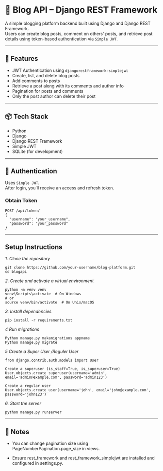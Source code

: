# 📝 Blog API  – Django REST Framework

A simple blogging platform backend built using Django and Django REST Framework.  
Users can create blog posts, comment on others' posts, and retrieve post details using token-based authentication via `Simple JWT`.

---

## 🚀 Features

- JWT Authentication using `djangorestframework-simplejwt`
- Create, list, and delete blog posts
- Add comments to posts
- Retrieve a post along with its comments and author info
- Pagination for posts and comments
- Only the post author can delete their post

---

## 📦 Tech Stack

- Python 
- Django 
- Django REST Framework
- Simple JWT
- SQLite (for development)

---

## 🔐 Authentication

Uses `Simple JWT`.  
After login, you'll receive an access and refresh token.

### Obtain Token

```http
POST /api/token/
{
  "username": "your_username",
  "password": "your_password"
}
```

---
## Setup Instructions

*1. Clone the repository*

```
git clone https://github.com/your-username/blog-platform.git
cd blogapi

```

*2. Create and activate a virtual environment*

```
python -m venv venv
venv\Scripts\activate  # On Windows
# or
source venv/bin/activate  # On Unix/macOS

```
*3. Install dependencies*

```
pip install -r requirements.txt

```
*4 Run migrations*

```
Python manage.py makemigrations appname
Python manage.py migrate

```
*5 Create a Super User /Reguler User*

```
from django.contrib.auth.models import User

Create a superuser (is_staff=True, is_superuser=True)
User.objects.create_superuser(username='admin', email='admin@example.com', password='admin123')

Create a regular user
User.objects.create_user(username='john', email='john@example.com', password='john123')

```
*6. Start the server*

```
python manage.py runserver

```
---

## 📌 Notes
- You can change pagination size using PageNumberPagination.page_size in views.

- Ensure rest_framework and rest_framework_simplejwt are installed and configured in settings.py.




